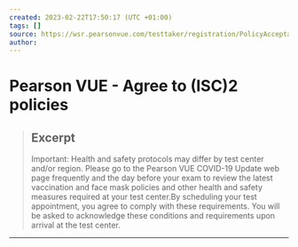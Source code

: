 ```yaml
---
created: 2023-02-22T17:50:17 (UTC +01:00)
tags: []
source: https://wsr.pearsonvue.com/testtaker/registration/PolicyAcceptancePage/ISC2?conversationId=551384
author: 
---
```


# Pearson VUE - Agree to (ISC)2 policies

> ## Excerpt
> Important: Health and safety protocols may differ by test center and/or region. Please go to the Pearson VUE COVID-19 Update web page frequently and the day before your exam to review the latest vaccination and face mask policies and other health and safety measures required at your test center.By scheduling your test appointment, you agree to comply with these requirements. You will be asked to acknowledge these conditions and requirements upon arrival at the test center.

---

